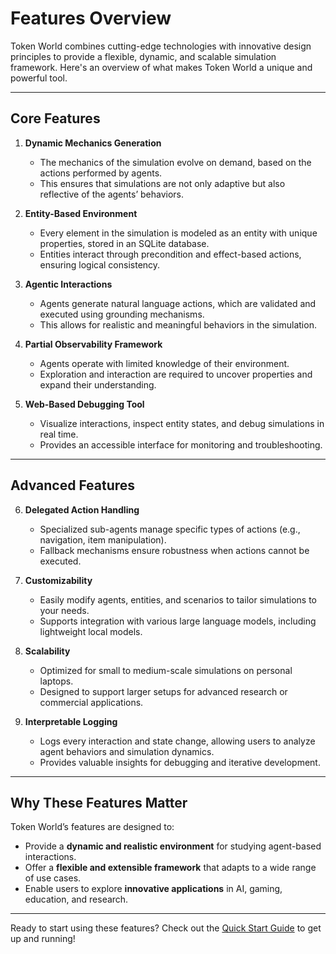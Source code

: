 # Features Overview

Token World combines cutting-edge technologies with innovative design principles to provide a flexible, dynamic, and scalable simulation framework. Here's an overview of what makes Token World a unique and powerful tool.

---

## Core Features

1. **Dynamic Mechanics Generation**  
   - The mechanics of the simulation evolve on demand, based on the actions performed by agents.  
   - This ensures that simulations are not only adaptive but also reflective of the agents’ behaviors.

2. **Entity-Based Environment**  
   - Every element in the simulation is modeled as an entity with unique properties, stored in an SQLite database.  
   - Entities interact through precondition and effect-based actions, ensuring logical consistency.

3. **Agentic Interactions**  
   - Agents generate natural language actions, which are validated and executed using grounding mechanisms.  
   - This allows for realistic and meaningful behaviors in the simulation.

4. **Partial Observability Framework**  
   - Agents operate with limited knowledge of their environment.  
   - Exploration and interaction are required to uncover properties and expand their understanding.

5. **Web-Based Debugging Tool**  
   - Visualize interactions, inspect entity states, and debug simulations in real time.  
   - Provides an accessible interface for monitoring and troubleshooting.

---

## Advanced Features

6. **Delegated Action Handling**  
   - Specialized sub-agents manage specific types of actions (e.g., navigation, item manipulation).  
   - Fallback mechanisms ensure robustness when actions cannot be executed.

7. **Customizability**  
   - Easily modify agents, entities, and scenarios to tailor simulations to your needs.  
   - Supports integration with various large language models, including lightweight local models.

8. **Scalability**  
   - Optimized for small to medium-scale simulations on personal laptops.  
   - Designed to support larger setups for advanced research or commercial applications.

9. **Interpretable Logging**  
   - Logs every interaction and state change, allowing users to analyze agent behaviors and simulation dynamics.  
   - Provides valuable insights for debugging and iterative development.

---

## Why These Features Matter

Token World’s features are designed to:
- Provide a **dynamic and realistic environment** for studying agent-based interactions.
- Offer a **flexible and extensible framework** that adapts to a wide range of use cases.
- Enable users to explore **innovative applications** in AI, gaming, education, and research.

---

Ready to start using these features? Check out the [Quick Start Guide](../getting_started/quick_start.md) to get up and running!
